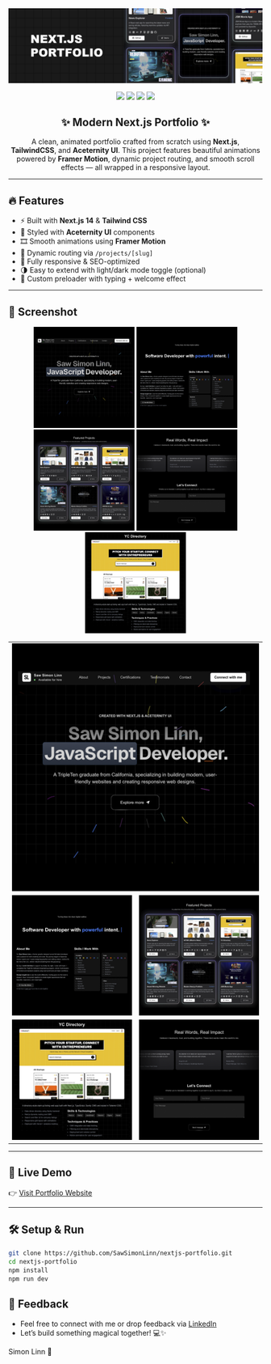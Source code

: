 <img src="./public/heading.PNG" alt="next.js portfolio heading img">

<p align="center">
  <img src="https://img.shields.io/badge/NEXT.JS-000000?style=for-the-badge&logo=nextdotjs&logoColor=white" />
  <img src="https://img.shields.io/badge/TAILWIND%20CSS-06B6D4?style=for-the-badge&logo=tailwindcss&logoColor=white" />
  <img src="https://img.shields.io/badge/ACETERNITY%20UI-111827?style=for-the-badge&logo=react&logoColor=white" />
  <img src="https://img.shields.io/badge/Framer%20Motion-EF4444?style=for-the-badge&logo=framer&logoColor=white" />
</p>

<h2 align="center">✨ Modern Next.js Portfolio ✨</h2>

<p align="center">
  A clean, animated portfolio crafted from scratch using <strong>Next.js</strong>, <strong>TailwindCSS</strong>, and <strong>Aceternity UI</strong>. 
  This project features beautiful animations powered by <strong>Framer Motion</strong>, dynamic project routing, and smooth scroll effects — all wrapped in a responsive layout.
</p>

---

## 🔥 Features

- ⚡ Built with **Next.js 14** & **Tailwind CSS**
- 🎨 Styled with **Aceternity UI** components
- 🎞️ Smooth animations using **Framer Motion**
- 🧠 Dynamic routing via `/projects/[slug]`
- 📱 Fully responsive & SEO-optimized
- 🌗 Easy to extend with light/dark mode toggle (optional)
- 🥷 Custom preloader with typing + welcome effect

---

## 📸 Screenshot

<p align="center">
  <img src="./public/001.PNG" alt="hero section" width="200">
  <img src="./public/002.PNG" alt="hero section" width="200">
  <img src="./public/003.PNG" alt="hero section" width="200">
  <img src="./public/004.PNG" alt="hero section" width="200">
  <img src="./public/005.PNG" alt="hero section" width="200">
</p>

<table align="center">
  <tr>
    <td colspan="2"><img src="./public/001.png" width="100%"/></td>
  </tr>
  <tr>
    <td><img src="./public/002.png" width="100%"/></td>
    <td><img src="./public/003.png" width="100%"/></td>
  </tr>
  <tr>
    <td><img src="./public/005.png" width="100%"/></td>
    <td><img src="./public/004.png" width="100%"/></td>
  </tr>
</table>

---

## 🚀 Live Demo

👉 [Visit Portfolio Website](https://www.sawsimonlinn.com)

---

## 🛠️ Setup & Run

```bash
git clone https://github.com/SawSimonLinn/nextjs-portfolio.git
cd nextjs-portfolio
npm install
npm run dev
```

## 💬 Feedback

- Feel free to connect with me or drop feedback via [LinkedIn](https://www.linkedin.com/in/sawsimonlinn/)
- Let’s build something magical together! 💻✨

Simon Linn 🖤
